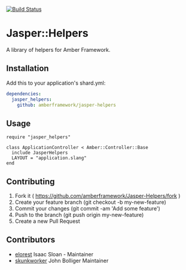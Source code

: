 [![Build Status](https://travis-ci.org/amberframework/jasper-helpers.svg?branch=master)](https://travis-ci.org/https://travis-ci.org/amberframework/jasper-helpers)

# Jasper::Helpers

A library of helpers for Amber Framework.

## Installation

Add this to your application's shard.yml:

```yaml
dependencies:
  jasper_helpers:
    github: amberframework/jasper-helpers
```

## Usage

```crystal
require "jasper_helpers"

class ApplicationController < Amber::Controller::Base
  include JasperHelpers
  LAYOUT = "application.slang"
end
```

## Contributing

1. Fork it ( https://github.com/amberframework/Jasper-Helpers/fork )
2. Create your feature branch (git checkout -b my-new-feature)
3. Commit your changes (git commit -am 'Add some feature')
4. Push to the branch (git push origin my-new-feature)
5. Create a new Pull Request

## Contributors

- [elorest](https://github.com/elorest) Isaac Sloan - Maintainer
- [skunkworker](https://github.com/skunkworker) John Bolliger Maintainer
